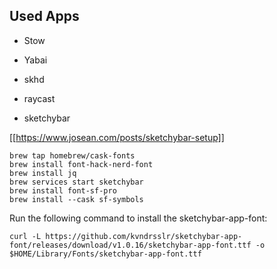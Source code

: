 ## Used Apps

- Stow
- Yabai
- skhd
- raycast


- sketchybar

[[https://www.josean.com/posts/sketchybar-setup]]

```
brew tap homebrew/cask-fonts
brew install font-hack-nerd-font
brew install jq
brew services start sketchybar
brew install font-sf-pro
brew install --cask sf-symbols
```

Run the following command to install the sketchybar-app-font:
```
curl -L https://github.com/kvndrsslr/sketchybar-app-font/releases/download/v1.0.16/sketchybar-app-font.ttf -o $HOME/Library/Fonts/sketchybar-app-font.ttf
```
